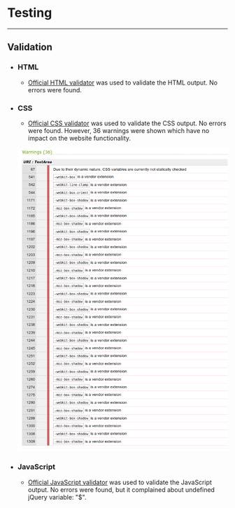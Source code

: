 # Testing
---

## Validation

- ### HTML

    + [Official HTML validator](https://validator.w3.org/) was used to validate the HTML output. No errors were found.

- ### CSS

    + [Official CSS validator](https://jigsaw.w3.org/css-validator/) was used to validate the CSS output. No errors were found. However, 36 warnings were shown which have no impact on the website functionality.

    ![CSS validator results](documentation/testing/css_validator.png)

- ### JavaScript

    + [Official JavaScript validator](https://jshint.com/) was used to validate the JavaScript output. No errors were found, but it complained about undefined jQuery variable: "$".

    
